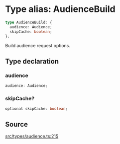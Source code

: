 # Type alias: AudienceBuild

```ts
type AudienceBuild: {
  audience: Audience;
  skipCache: boolean;
};
```

Build audience request options.

## Type declaration

### audience

```ts
audience: Audience;
```

### skipCache?

```ts
optional skipCache: boolean;
```

## Source

[src/types/audience.ts:215](https://github.com/torque-labs/torque-ts-sdk/blob/35180ea2561c531d50df4b23b7bd32172a5fdc80/src/types/audience.ts#L215)
